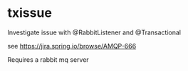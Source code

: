 # txissue
Investigate issue with @RabbitListener and @Transactional

see https://jira.spring.io/browse/AMQP-666

Requires a rabbit mq server

